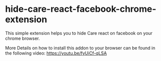 # hide-care-react-facebook-chrome-extension
This simple extension helps you to hide Care react on facebook on your chrome browser.

More Details on how to install this addon to your browser can be found in the following video: https://youtu.be/fyUiCf-qLSA
